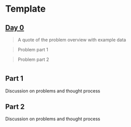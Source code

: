 # Template #

## [Day 0](www.example.com) ##

> A quote of the problem overview
> with example data

> Problem part 1

> Problem part 2

#

## Part 1 ##

Discussion on problems and thought process

## Part 2 ##

Discussion on problems and thought process